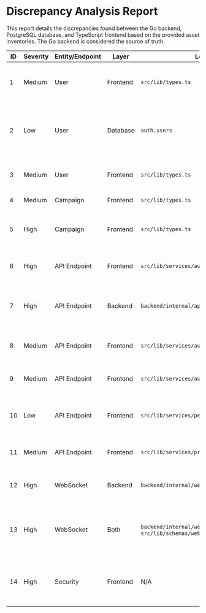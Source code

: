 # Discrepancy Analysis Report

This report details the discrepancies found between the Go backend, PostgreSQL database, and TypeScript frontend based on the provided asset inventories. The Go backend is considered the source of truth.

| ID | Severity | Entity/Endpoint | Layer | Location (`file:line`) | Mismatch Description | Recommended Action |
|----|----------|-----------------|-------|------------------------|----------------------|--------------------|
| 1  | Medium   | User            | Frontend | `src/lib/types.ts` | The `User.ID` type is `string`, but it should be a `uuid.UUID` from the backend. While `uuid.UUID` is a string, being more specific improves type safety. | Update the TypeScript type to be a branded type for UUIDs, e.g., `export type UUID = string;`. |
| 2  | Low      | User            | Database | `auth.users` | The columns `first_name` and `last_name` use snake_case, while the Go model uses PascalCase (`FirstName`, `LastName`). | This is a common convention difference, but for consistency, an ORM or mapping layer should handle this translation automatically. No immediate action is required unless it causes serialization issues. |
| 3  | Medium   | User            | Frontend | `src/lib/types.ts` | The `User.lastLoginIp` is typed as `string | undefined`, but the backend type is `*net.IP`. This could lead to improper handling of IP address formats. | The frontend should validate the IP address format or use a more specific string format type if needed. |
| 4  | Medium   | Campaign        | Frontend | `src/lib/types.ts` | The `Campaign.userId` type is `string | undefined`, but it should be a `uuid.UUID` from the backend. | Similar to the User ID, use a branded `UUID` type in TypeScript. |
| 5  | High     | Campaign        | Frontend | `src/lib/types.ts` | `totalItems`, `processedItems`, `successfulItems`, and `failedItems` are `number` in TypeScript, but `int64` in Go. This can lead to precision loss for large numbers. | Use the `bigint` type in TypeScript and ensure that it is handled correctly throughout the frontend application. |
| 6  | High     | API Endpoint    | Frontend | `src/lib/services/authService.ts` | The `updatePassword` function calls `POST /api/v2/auth/change-password`, but the backend route is `POST /api/v2/change-password`. | Correct the endpoint path in `src/lib/services/authService.ts` to `/api/v2/change-password`. |
| 7  | High     | API Endpoint    | Backend | `backend/internal/api/campaign_orchestrator_handlers.go` | The frontend calls `/api/v2/campaigns/{campaignId}/start` and `/api/v2/campaigns/{campaignId}/pause`, but these routes are not explicitly listed in the backend inventory. | The backend needs to either implement these routes or the frontend needs to be updated to use the correct endpoints for starting and pausing campaigns. |
| 8  | Medium   | API Endpoint    | Frontend | `src/lib/services/authService.ts` | The frontend does not consume the `GET /api/v2/auth/permissions` endpoint. | Implement a mechanism in the frontend to fetch and use user permissions to control UI elements and access. |
| 9  | Medium   | API Endpoint    | Frontend | `src/lib/services/authService.ts` | The admin user management endpoints (`/api/v2/admin/users/...`) are not consumed by the frontend. | If admin functionality is required, implement the corresponding service calls and UI components in the frontend. |
| 10 | Low      | API Endpoint    | Frontend | `src/lib/services/personaService.production.ts` | The `POST /api/v2/personas/:id/test` endpoint is not used. | This might be an unused feature. Either implement a "Test Persona" button in the UI or remove the endpoint if it's obsolete. |
| 11 | Medium   | API Endpoint    | Frontend | `src/lib/services/proxyService.production.ts` | The proxy management and health check endpoints are not consumed by the frontend. | Implement UI features for managing and monitoring proxies if this functionality is intended to be user-facing. |
| 12 | High     | WebSocket       | Backend | `backend/internal/websocket/client.go` | The `WebSocketMessage` struct has both `Data` and `Payload` fields, which is redundant and confusing. | Consolidate into a single `payload` or `data` field and update all related backend and frontend code. |
| 13 | High     | WebSocket       | Both | `backend/internal/websocket/client.go`, `src/lib/schemas/websocketMessageSchema.ts` | There is a structural mismatch between the backend's flat WebSocket message and the frontend's expectation of nested data structures based on message type. | The backend should send messages with a consistent structure, where the `data` field contains a payload specific to the message `type`. The frontend's Zod schema should be updated to reflect this. |
| 14 | High     | Security        | Frontend | N/A | The frontend does not appear to handle the extensive permission-based access control implemented in the backend. | The frontend must fetch user permissions and use them to conditionally render UI elements and routes, providing a better user experience and preventing unauthorized actions. |